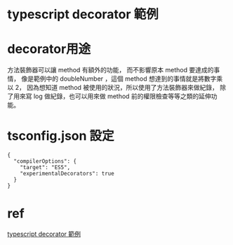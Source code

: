 # typescript decorator 範例

# decorator用途

方法裝飾器可以讓 method 有額外的功能，
而不影響原本 method 要達成的事情，
像是範例中的 doubleNumber ，這個 method 想達到的事情就是將數字乘以 2，
因為想知道 method 被使用的狀況，所以使用了方法裝飾器來做紀錄，
除了用來寫 log 做紀錄，也可以用來做 method 前的權限檢查等等之類的延伸功能。

# tsconfig.json 設定

```code
{ 
  "compilerOptions": {
    "target": "ES5",
    "experimentalDecorators": true
  }
}
```

# ref
[typescript decorator 範例](https://dotblogs.com.tw/grounder/2017/09/23/213733)
